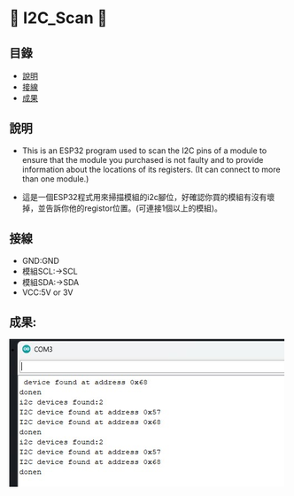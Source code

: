 # 🚀 I2C_Scan  🚀

## 目錄
- [說明](#說明)
- [接線](#接線)
- [成果](#成果)

## 說明
* This is an ESP32 program used to scan the I2C pins of a module to ensure that the module you purchased is not faulty and to provide information about the locations of its registers. (It can connect to more than one module.)
 
* 這是一個ESP32程式用來掃描模組的i2c腳位，好確認你買的模組有沒有壞掉，並告訴你他的registor位置。(可連接1個以上的模組)。

## 接線
- GND:GND
- 模組SCL:->SCL
- 模組SDA:->SDA
- VCC:5V or 3V

## 成果:
![Alt text](img.jpg)
